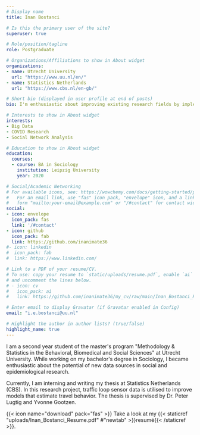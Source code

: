 ```yaml
---
# Display name
title: Inan Bostanci

# Is this the primary user of the site?
superuser: true

# Role/position/tagline
role: Postgraduate

# Organizations/Affiliations to show in About widget
organizations:
- name: Utrecht University
  url: "https://www.uu.nl/en/"
- name: Statistics Netherlands
  url: "https://www.cbs.nl/en-gb/"

# Short bio (displayed in user profile at end of posts)
bio: I'm enthusiastic about improving existing research fields by implementing big data.

# Interests to show in About widget
interests:
- Big Data
- COVID Research
- Social Network Analysis

# Education to show in About widget
education:
  courses:
  - course: BA in Sociology
    institution: Leipzig University
    year: 2020

# Social/Academic Networking
# For available icons, see: https://wowchemy.com/docs/getting-started/page-builder/#icons
#   For an email link, use "fas" icon pack, "envelope" icon, and a link in the
#   form "mailto:your-email@example.com" or "/#contact" for contact widget.
social:
- icon: envelope
  icon_pack: fas
  link: '/#contact'
- icon: github
  icon_pack: fab
  link: https://github.com/inanimate36
#- icon: linkedin
#  icon_pack: fab
#  link: https://www.linkedin.com/

# Link to a PDF of your resume/CV.
# To use: copy your resume to `static/uploads/resume.pdf`, enable `ai` icons in `params.toml`, 
# and uncomment the lines below.
# - icon: cv
#   icon_pack: ai
#   link: https://github.com/inanimate36/my_cv/raw/main/Inan_Bostanci_Resume.pdf/

# Enter email to display Gravatar (if Gravatar enabled in Config)
email: "i.e.bostanci@uu.nl"

# Highlight the author in author lists? (true/false)
highlight_name: true
---
```


I am a second year student of the master's program "Methodology & Statistics in the Behavioral, Biomedical and Social Sciences" at Utrecht University. While working on my bachelor's degree in Sociology, I became enthusiastic about the potential of new data sources in social and epidemiological research.

Currently, I am interning and writing my thesis at Statistics Netherlands (CBS). In this research project, traffic loop sensor data is utilised to improve models that estimate travel behavior. The thesis is supervised by Dr. Peter Lugtig and Yvonne Gootzen. 

{{< icon name="download" pack="fas" >}} Take a look at my {{< staticref "uploads/Inan_Bostanci_Resume.pdf" #"newtab" >}}resumé{{< /staticref >}}.

